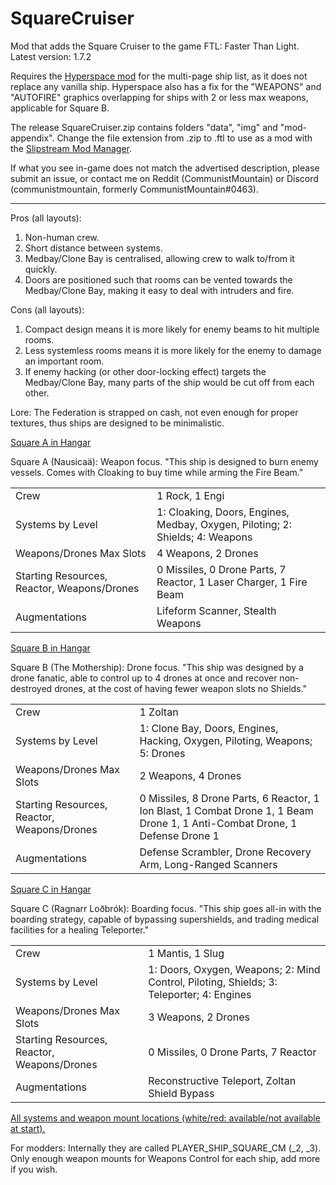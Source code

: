 # SquareCruiser
Mod that adds the Square Cruiser to the game FTL: Faster Than Light. Latest version: 1.7.2

Requires the [Hyperspace mod](https://github.com/FTL-Hyperspace/FTL-Hyperspace) for the multi-page ship list, as it does not replace any vanilla ship. Hyperspace also has a fix for the "WEAPONS" and "AUTOFIRE" graphics overlapping for ships with 2 or less max weapons, applicable for Square B.

The release SquareCruiser.zip contains folders "data", "img" and "mod-appendix". Change the file extension from .zip to .ftl to use as a mod with the [Slipstream Mod Manager](https://github.com/Vhati/Slipstream-Mod-Manager).

If what you see in-game does not match the advertised description, please submit an issue, or contact me on Reddit (CommunistMountain) or Discord (communistmountain, formerly CommunistMountain#0463).
<hr>
Pros (all layouts):
<ol>
	<li>Non-human crew.</li>
	<li>Short distance between systems.</li>
	<li>Medbay/Clone Bay is centralised, allowing crew to walk to/from it quickly.</li>
	<li>Doors are positioned such that rooms can be vented towards the Medbay/Clone Bay, making it easy to deal with intruders and fire.</li>
</ol>

Cons (all layouts):
<ol>
	<li>Compact design means it is more likely for enemy beams to hit multiple rooms.</li>
	<li>Less systemless rooms means it is more likely for the enemy to damage an important room.</li>
	<li>If enemy hacking (or other door-locking effect) targets the Medbay/Clone Bay, many parts of the ship would be cut off from each other.</li>
</ol>

Lore: The Federation is strapped on cash, not even enough for proper textures, thus ships are designed to be minimalistic.

[Square A in Hangar](https://raw.githubusercontent.com/CommunistMountain/SquareCruiser/main/preview-images/SquareA%20Promo.png)

Square A (Nausicaä): Weapon focus. "This ship is designed to burn enemy vessels. Comes with Cloaking to buy time while arming the Fire Beam."
<table>
	<tr>
		<td>Crew</td>
		<td>1 Rock, 1 Engi</td>
	</tr>
	<tr>
		<td>Systems by Level</td>
		<td>1: Cloaking, Doors, Engines, Medbay, Oxygen, Piloting; 2: Shields; 4: Weapons</td>
	</tr>
	<tr>
		<td>Weapons/Drones Max Slots</td>
		<td>4 Weapons, 2 Drones</td>
	</tr>
	<tr>
		<td>Starting Resources, Reactor, Weapons/Drones</td>
		<td>0 Missiles, 0 Drone Parts, 7 Reactor, 1 Laser Charger, 1 Fire Beam</td>
	</tr>
	<tr>
		<td>Augmentations</td>
		<td>Lifeform Scanner, Stealth Weapons</td>
	</tr>
</table>

[Square B in Hangar](https://raw.githubusercontent.com/CommunistMountain/SquareCruiser/main/preview-images/SquareB%20Promo.png)

Square B (The Mothership): Drone focus. "This ship was designed by a drone fanatic, able to control up to 4 drones at once and recover non-destroyed drones, at the cost of having fewer weapon slots no Shields."
<table>
	<tr>
		<td>Crew</td>
		<td>1 Zoltan</td>
	</tr>
	<tr>
		<td>Systems by Level</td>
		<td>1: Clone Bay, Doors, Engines, Hacking, Oxygen, Piloting, Weapons; 5: Drones</td>
	</tr>
	<tr>
		<td>Weapons/Drones Max Slots</td>
		<td>2 Weapons, 4 Drones</td>
	</tr>
	<tr>
		<td>Starting Resources, Reactor, Weapons/Drones</td>
		<td>0 Missiles, 8 Drone Parts, 6 Reactor, 1 Ion Blast, 1 Combat Drone 1, 1 Beam Drone 1, 1 Anti-Combat Drone, 1 Defense Drone 1</td>
	</tr>
	<tr>
		<td>Augmentations</td>
		<td>Defense Scrambler, Drone Recovery Arm, Long-Ranged Scanners</td>
	</tr>
</table>

[Square C in Hangar](https://raw.githubusercontent.com/CommunistMountain/SquareCruiser/main/preview-images/SquareC%20Promo.png)

Square C (Ragnarr Loðbrók): Boarding focus. "This ship goes all-in with the boarding strategy, capable of bypassing supershields, and trading medical facilities for a healing Teleporter."
<table>
	<tr>
		<td>Crew</td>
		<td>1 Mantis, 1 Slug</td>
	</tr>
	<tr>
		<td>Systems by Level</td>
		<td>1: Doors, Oxygen, Weapons; 2: Mind Control, Piloting, Shields; 3: Teleporter; 4: Engines</td>
	</tr>
	<tr>
		<td>Weapons/Drones Max Slots</td>
		<td>3 Weapons, 2 Drones</td>
	</tr>
	<tr>
		<td>Starting Resources, Reactor, Weapons/Drones</td>
		<td>0 Missiles, 0 Drone Parts, 7 Reactor</td>
	</tr>
	<tr>
		<td>Augmentations</td>
		<td>Reconstructive Teleport, Zoltan Shield Bypass</td>
	</tr>
</table>

[All systems and weapon mount locations (white/red: available/not available at start).](https://raw.githubusercontent.com/CommunistMountain/SquareCruiser/main/preview-images/Square%20Layouts.png)

For modders: Internally they are called PLAYER_SHIP_SQUARE_CM (_2, _3). Only enough weapon mounts for Weapons Control for each ship, add more if you wish.
